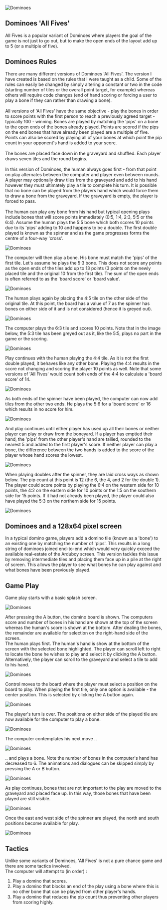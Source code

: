 ![Dominoes](https://github.com/Press-Play-On-Tape/Dominoes/blob/master/distributable/banner.png)

## Dominoes 'All Fives'
All Fives is a popular variant of Dominoes where players the goal of the game is not just to go out, but to make the open ends of the layout add up to 5 (or a multiple of five).
<br />

## Dominoes Rules

There are many different versions of Dominoes 'All Fives'.  The version I have created is based on the rules that I were taught as a child.  Some of the rules can easily be changed by simply altering a constant or two in the code (starting number of tiles or the overall point target, for example) whereas others will require code changes (end of hand scoring or forcing a user to play a bone if they can rather than drawing a bone).
<br />
<br />
All versions of 'All Fives' have the same objective - play the bones in order to score points with the first person to reach a previously agreed target - typically 100 - winning.  Bones are played by matching the 'pips' on a bone to the open ends of the bones already played.  Points are scored if the pips on the end bones that have already been played are a multiple of five.  Points can also be scored by playing all of your bones at which point the pip count in your opponent's hand is added to your score.
<br />
<br /> 
The bones are placed face down in the graveyard and shuffled.  Each player draws seven tiles and the round begins.
<br />
<br />
In this version of Dominoes, the human always goes first - from that point on play alternates between the computer and player even between rounds.  A player may optionally draw tiles from the graveyard and add to his hand however they must ultimately play a tile to complete his turn.  It is possible that no bone can be played from the players hand which would force them to draw a bone from the graveyard.  If the graveyard is empty, the player is forced to pass.
<br />
<br />
The human can play any bone from his hand but typical opening plays include bones that will score points immediately (0:5, 1:4, 2:3, 5:5 or the 6:4).  Assume the human plays the 5:5 bone which both scores 10 points due to its 'pips' adding to 10 and happens to be a double.  The first double played is known as the spinner and as the game progresses forms the centre of a four-way 'cross'.

![Dominoes](https://github.com/Press-Play-On-Tape/Dominoes/blob/master/images/domino_game_01.png)

The computer will then play a bone.  His bone must match the 'pips' of the first tile.  Let's assume he plays the 5:3 bone.  This does not score any points as the open ends of the tiles add up to 13 points (3 points on the newly placed tile and the original 10 from the first tile).  The sum of the open ends is often referred to as the 'board score' or 'board value'.

![Dominoes](https://github.com/Press-Play-On-Tape/Dominoes/blob/master/images/domino_game_02.png)

The human plays again by placing the 4:5 tile on the other side of the original tile.  At this point, the board has a value of 7 as the spinner has bones on either side of it and is not considered (hence it is greyed out).

![Dominoes](https://github.com/Press-Play-On-Tape/Dominoes/blob/master/images/domino_game_03.png)
  
The computer plays the 6:3 tile and scores 10 points.  Note that in the image below, the 5:3 tile has been greyed out as it, like the 5:5, plays no part in the game or the scoring.

![Dominoes](https://github.com/Press-Play-On-Tape/Dominoes/blob/master/images/domino_game_04.png)

Play continues with the human playing the 4:4 tile.  As it is not the first double played, it behaves like any other bone.  Playing the 4:4 results in the score not changing and scoring the player 10 points as well.  Note that some versions of 'All Fives' would count both ends of the 4:4 to calculate a 'board score' of 14.

![Dominoes](https://github.com/Press-Play-On-Tape/Dominoes/blob/master/images/domino_game_05.png)

As both ends of the spinner have been played, the computer can now add tiles from the other two ends.  He plays the 5:6 for a 'board score' or 16 which results in no score for him.

![Dominoes](https://github.com/Press-Play-On-Tape/Dominoes/blob/master/images/domino_game_06.png)

And play continues until either player has used up all their bones or neither player can play or draw from the boneyard.  If a player has emptied their hand, the 'pips' from the other player's hand are tallied, rounded to the nearest 5 and added to the first player's score.  If neither player can play a bone, the difference between the two hands is added to the score of the player whose hand scores the lowest.

![Dominoes](https://github.com/Press-Play-On-Tape/Dominoes/blob/master/images/domino_game_07.png)

When playing doubles after the spinner, they are laid cross ways as shown below.  The pip count at this point is 12 (the 6, the 4, and 2 for the double 1).  The player could score points by playing the 6:4 on the western side for 10 points, the 4:2 on the eastern side for 10 points or the 1:5 on the southern side for 15 points.  If it had not already been played, the player could also have played the 5:3 on the northern side for 15 points.


![Dominoes](https://github.com/Press-Play-On-Tape/Dominoes/blob/master/images/domino_game_08.png)

## Dominoes and a 128x64 pixel screen

In a typical domino game, players add a domino tile (known as a 'bone') to an existing one by matching the number of 'pips'.  This results in a long string of dominoes joined end-to-end which would very quickly exceed the available real-estate of the Arduboy screen. This version tackles this issue by removing intermediate tiles and placing them face up in a pile at the right of screen.  This allows the player to see what bones he can play against and what bones have been previously played.  


## Game Play

Game play starts with a basic splash screen. 

![Dominoes](https://github.com/Press-Play-On-Tape/Dominoes/blob/master/images/domino_01.png)

After pressing the A button, the domino board is shown.  The computers score and number of bones in his hand are shown at the top of the screen whereas the human's score is shown at the bottom.  After dealing the bones, the remainder are available for selection on the right-hand side of the screen.
<br />
The human plays first.  The human's hand is show at the bottom of the screen with the selected bone highlighted.  The player can scroll left to right to locate the bone he wishes to play and select it by clicking the A button.  Alternatively, the player can scroll to the graveyard and select a tile to add to his hand.

![Dominoes](https://github.com/Press-Play-On-Tape/Dominoes/blob/master/images/domino_02.png)

Control moves to the board where the player must select a position on the board to play.  When playing the first tile, only one option is available - the center position.  This is selected by clicking the A button again.

![Dominoes](https://github.com/Press-Play-On-Tape/Dominoes/blob/master/images/domino_03.png)

The player's turn is over.  The positions on either side of the played tile are now available for the computer to play a bone.

![Dominoes](https://github.com/Press-Play-On-Tape/Dominoes/blob/master/images/domino_04.png)

The computer contemplates his next move ..

![Dominoes](https://github.com/Press-Play-On-Tape/Dominoes/blob/master/images/domino_06.png)

.. and plays a bone.  Note the number of bones in the computer's hand has decreased to 6.  The animations and dialogues can be skipped simply by pressing the A or B button.

![Dominoes](https://github.com/Press-Play-On-Tape/Dominoes/blob/master/images/domino_08.png)

As play continues, bones that are not important to the play are moved to the graveyard and placed face up.  In this way, those bones that have been played are still visible.

![Dominoes](https://github.com/Press-Play-On-Tape/Dominoes/blob/master/images/domino_09.png)

Once the east and west side of the spinner are played, the north and south positions become available for play.

![Dominoes](https://github.com/Press-Play-On-Tape/Dominoes/blob/master/images/domino_10.png)


## Tactics

Unlike some variants of Dominoes, 'All Fives' is not a pure chance game and there are some tactics involved.
<br />
The computer will attempt to (in order) :
<br />
1)  Play a domino that scores.
2)  Play a domino that blocks an end of the play using a bone where this is no other bone that can be played from other player's hands.  
3)  Play a domino that reduces the pip count thus preventing other players from scoring highly. 

